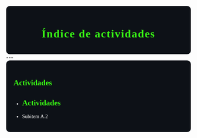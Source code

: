 <div style="background-color:#0d1117; color:white; padding:20px; border-radius:10px;">

<h1 align="center"> <span style="color:#39FF14; font-weight: 900; font-family:Consolas; font-size:30px; letter-spacing: 2px;">Índice de actividades</span></h1>
</div>
---

<div style="background-color:#0d1117; color:white; padding:20px; border-radius:10px; font-family:Consolas;">

  <h2 style="color:#39FF14; font-weight:900;">Actividades</h2>

  <ul>
    <li>
      <a href="https://adrian-623.github.io/PortafolioA/Ing_Mecatronica/Introducci%C3%B3n_a_la_mecatr%C3%B3nica/Actividades/Actividad_1/" style="color:#39FF14; text-decoration:none;">
        <h2 style="color:#39FF14; font-weight:900;">Actividades</h2>
      </a>
    </li>
    <li>Subitem A.2</li>
  </ul>

</div>



        
